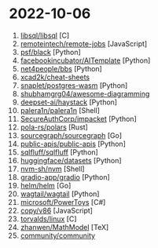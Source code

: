 # 2022-10-06

1. [libsql/libsql](https://github.com/libsql/libsql "libSQL is a fork of SQLite that is both Open Source, and Open Contributions.") [C]
2. [remoteintech/remote-jobs](https://github.com/remoteintech/remote-jobs "A list of semi to fully remote-friendly companies (jobs) in tech.") [JavaScript]
3. [psf/black](https://github.com/psf/black "The uncompromising Python code formatter") [Python]
4. [facebookincubator/AITemplate](https://github.com/facebookincubator/AITemplate "AITemplate is a Python framework which renders neural network into high performance CUDA/HIP C++ code. Specialized for FP16 TensorCore (NVIDIA GPU) and MatrixCore (AMD GPU) inference.") [Python]
5. [net4people/bbs](https://github.com/net4people/bbs "Forum for discussing Internet censorship circumvention") [Python]
6. [xcad2k/cheat-sheets](https://github.com/xcad2k/cheat-sheets "This is my personal knowledge-base. Here you'll find code-snippets, technical documentation, and command reference for various tools, and technologies.") 
7. [snaplet/postgres-wasm](https://github.com/snaplet/postgres-wasm "A PostgresQL server running in your browser") [Python]
8. [shubhamgrg04/awesome-diagramming](https://github.com/shubhamgrg04/awesome-diagramming "A curated collection of diagramming tools used by leading software engineering teams") 
9. [deepset-ai/haystack](https://github.com/deepset-ai/haystack "🔍 Haystack is an open source NLP framework that leverages pre-trained Transformer models. It enables developers to quickly implement production-ready semantic search, question answering, summarization and document ranking for a wide range of NLP applications.") [Python]
10. [palera1n/palera1n](https://github.com/palera1n/palera1n "iOS 15.0-15.3.1 tethered checkm8 jailbreak (rootless is 15.0-15.7 semi-tethered, no tweaks)") [Shell]
11. [SecureAuthCorp/impacket](https://github.com/SecureAuthCorp/impacket "Impacket is a collection of Python classes for working with network protocols.") [Python]
12. [pola-rs/polars](https://github.com/pola-rs/polars "Fast multi-threaded DataFrame library in Rust | Python | Node.js") [Rust]
13. [sourcegraph/sourcegraph](https://github.com/sourcegraph/sourcegraph "Universal code search (self-hosted)") [Go]
14. [public-apis/public-apis](https://github.com/public-apis/public-apis "A collective list of free APIs") [Python]
15. [sqlfluff/sqlfluff](https://github.com/sqlfluff/sqlfluff "A SQL linter and auto-formatter for Humans") [Python]
16. [huggingface/datasets](https://github.com/huggingface/datasets "🤗 The largest hub of ready-to-use datasets for ML models with fast, easy-to-use and efficient data manipulation tools") [Python]
17. [nvm-sh/nvm](https://github.com/nvm-sh/nvm "Node Version Manager - POSIX-compliant bash script to manage multiple active node.js versions") [Shell]
18. [gradio-app/gradio](https://github.com/gradio-app/gradio "Create UIs for your machine learning model in Python in 3 minutes") [Python]
19. [helm/helm](https://github.com/helm/helm "The Kubernetes Package Manager") [Go]
20. [wagtail/wagtail](https://github.com/wagtail/wagtail "A Django content management system focused on flexibility and user experience") [Python]
21. [microsoft/PowerToys](https://github.com/microsoft/PowerToys "Windows system utilities to maximize productivity") [C#]
22. [copy/v86](https://github.com/copy/v86 "x86 virtualization in your browser, recompiling x86 to wasm on the fly") [JavaScript]
23. [torvalds/linux](https://github.com/torvalds/linux "Linux kernel source tree") [C]
24. [zhanwen/MathModel](https://github.com/zhanwen/MathModel "研究生数学建模，本科生数学建模、数学建模竞赛优秀论文，数学建模算法，LaTeX论文模板，算法思维导图，参考书籍，Matlab软件教程，PPT") [TeX]
25. [community/community](https://github.com/community/community "Public feedback discussions for: GitHub Mobile, GitHub Discussions, GitHub Codespaces, GitHub Sponsors, GitHub Issues and more!") 
